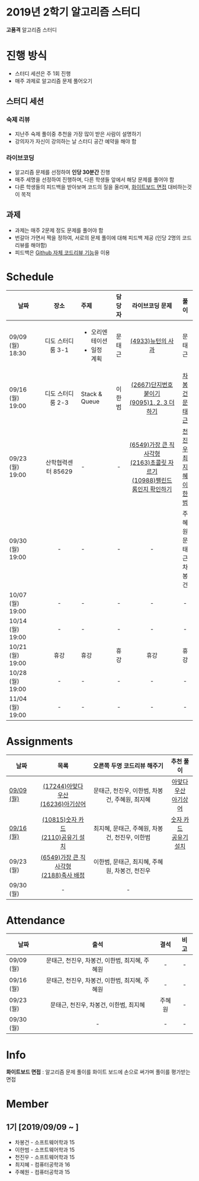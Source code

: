 # 2019년 2학기 알고리즘 스터디

**고품격** 알고리즘 스터디

# 진행 방식

* 스터디 세션은 주 1회 진행
* 매주 과제로 알고리즘 문제 풀어오기

## 스터디 세션

### 숙제 리뷰
* 지난주 숙제 풀이중 추천을 가장 많이 받은 사람이 설명하기
* 강의자가 자신이 강의하는 날 스터디 공간 예약을 해야 함

### 라이브코딩
* 알고리즘 문제를 선정하여 **인당 30분간** 진행
* 매주 세명을 선정하여 진행하며, 다른 학생들 앞에서 해당 문제를 풀어야 함
* 다른 학생들의 피드백을 받아보며 코드의 질을 올리며, [화이트보드 면접](#white-board) 대비하는것이 목적

## 과제
* 과제는 매주 2문제 정도 문제를 풀어야 함
* 번갈아 가면서 짝을 정하여, 서로의 문제 풀이에 대해 피드백 제공 (인당 2명의 코드 리뷰를 해야함)
* 피드백은 [Github 자체 코드리뷰 기능](https://academy.realm.io/kr/posts/codereview-howto/)을 이용

# Schedule
|날짜|장소|주제|담당자|라이브코딩 문제|풀이|
|-------------|:------------:|:------------|:------------:|:------------:|:------------:|
| 09/09 (월) 18:30 | 디도 스터디룸 3-1 | <ul><li>오리엔테이션</li><li>일정 계획</li></ul> | 문태근 | [(4933)뉴턴의 사과](https://www.acmicpc.net/problem/4933) | 문태근 | - |
| 09/16 (월) 19:00 | 디도 스터디룸 2-3 | Stack & Queue | 이한범 | [(2667)단지번호붙이기](https://www.acmicpc.net/problem/2667)<br>[(9095)1, 2, 3 더하기](https://www.acmicpc.net/problem/9095) | [차봉건](livecoding/09-16/%5B차봉건%5D_2667_단지번호붙이기.py)<br>[문태근](/livecoding/09-16/문태근_9095_1%2C2%2C3더하기.cpp) |
| 09/23 (월) 19:00 | 산학협력센터 85629 | - | - | [(6549)가장 큰 직사각형](https://www.acmicpc.net/problem/6549)<br>[(2163)초콜릿 자르기](https://www.acmicpc.net/problem/2163)<br>[(10988)팰린드롬인지 확인하기](https://www.acmicpc.net/problem/10988) | [천진우](/livecoding/09-23/천진우_6549_가장큰직사각형.cpp)<br>[최지혜](/livecoding/09-23/최지혜_2163_초콜릿자르기.cpp)<br>[이한범](/livecoding/09-23/이한범_10988_팰린드롬.cpp) |
| 09/30 (월) 19:00 | - | - | - | - | 주혜원<br>문태근<br>차봉건 |
| 10/07 (월) 19:00 | - | - | - | - | - |
| 10/14 (월) 19:00 | - | - | - | - | - |
| 10/21 (월) 19:00 | 휴강 | 휴강 | 휴강 | 휴강 | 휴강 |
| 10/28 (월) 19:00 | - | - | - | - | - |
| 11/04 (월) 19:00 | - | - | - | - | - |

# Assignments
|날짜|목록|오른쪽 두명 코드리뷰 해주기|추천 풀이|
|-------------|:------------:|:------------:|:------------:|
| [09/09 (월)](/assignments/09-09) | [(17244)아맞다 우산](https://www.acmicpc.net/problem/17244)<br> [(16236)아기상어](https://www.acmicpc.net/problem/16236) | 문태근, 천진우, 이한범, 차봉건, 주혜원, 최지혜 | [아맞다 우산](/assignments/09-09/%5B차봉건%5D%2017244%20아맞다우산.cpp)<br>[아기상어](/assignments/09-09/문태근/16236_아기상어.cpp) |
| [09/16 (월)](/assignments/09-16) | [(10815)숫자 카드](https://www.acmicpc.net/problem/10815)<br>[(2110)공유기 설치](https://www.acmicpc.net/problem/2110) | 최지혜, 문태근, 주혜원, 차봉건, 천진우, 이한범 | [숫자 카드](/assignments/09-16/이한범/10815.cpp)<br>[공유기 설치](/assignments/09-16/천진우/공유기)
| 09/23 (월) | [(6549)가장 큰 직사각형](https://www.acmicpc.net/problem/6549)<br>[(2188)축사 배정](https://www.acmicpc.net/problem/2188) | 이한범, 문태근, 최지혜, 주혜원, 차봉건, 천진우 |
| 09/30 (월) | - | - |

# Attendance
|날짜|출석|결석|비고|
|-------------|:------------:|:------------:|:------------:|
| 09/09 (월) | 문태근, 천진우, 차봉건, 이한범, 최지혜, 주혜원 | - | - |
| 09/16 (월) | 문태근, 천진우, 차봉건, 이한범, 최지혜, 주혜원 | - | - |
| 09/23 (월) | 문태근, 천진우, 차봉건, 이한범, 최지혜 | 주혜원 | - |
| 09/30 (월) | - | - | - |

# Info
<b id="white-board">화이트보드 면접</b> : 알고리즘 문제 풀이를 화이트 보드에 손으로 써가며 풀이를 평가받는 면접

# Member

## 1기 [2019/09/09 ~ ]

* 차봉건 - 소프트웨어학과 15
* 이한범 - 소프트웨어학과 15
* 천진우 - 소프트웨어학과 15
* 최지혜 - 컴퓨터공학과  16
* 주혜원 - 컴퓨터공학과  15
